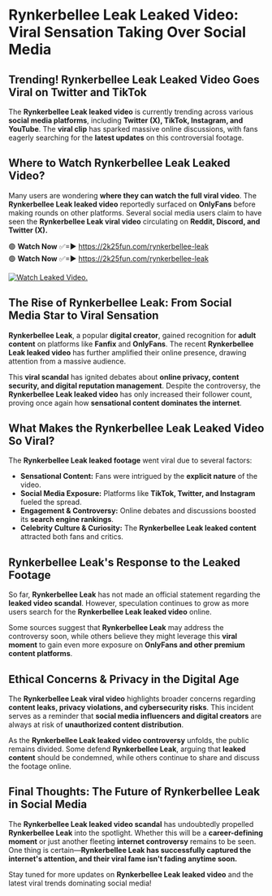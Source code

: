 # Rynkerbellee Leak Leaked Video: Viral Sensation Taking Over Social Media

## **Trending! Rynkerbellee Leak Leaked Video Goes Viral on Twitter and TikTok**
The **Rynkerbellee Leak leaked video** is currently trending across various **social media platforms**, including **Twitter (X), TikTok, Instagram, and YouTube**. The **viral clip** has sparked massive online discussions, with fans eagerly searching for the **latest updates** on this controversial footage.

## **Where to Watch Rynkerbellee Leak Leaked Video?**
Many users are wondering **where they can watch the full viral video**. The **Rynkerbellee Leak leaked video** reportedly surfaced on **OnlyFans** before making rounds on other platforms. Several social media users claim to have seen the **Rynkerbellee Leak viral video** circulating on **Reddit, Discord, and Twitter (X).**

🟢 **Watch Now** ✅=► https://2k25fun.com/rynkerbellee-leak  
🟢 **Watch Now** ✅=► https://2k25fun.com/rynkerbellee-leak  

[![Watch Leaked Video.](https://miro.medium.com/v2/resize:fit:828/format:webp/1*cilzJN44JGOrTw9NJCrNHA.gif "Watch Leaked Video")](https://2k25fun.com/rynkerbellee-leak)

## **The Rise of Rynkerbellee Leak: From Social Media Star to Viral Sensation**
**Rynkerbellee Leak**, a popular **digital creator**, gained recognition for **adult content** on platforms like **Fanfix** and **OnlyFans**. The recent **Rynkerbellee Leak leaked video** has further amplified their online presence, drawing attention from a massive audience.

This **viral scandal** has ignited debates about **online privacy, content security, and digital reputation management**. Despite the controversy, the **Rynkerbellee Leak leaked video** has only increased their follower count, proving once again how **sensational content dominates the internet**.

## **What Makes the Rynkerbellee Leak Leaked Video So Viral?**
The **Rynkerbellee Leak leaked footage** went viral due to several factors:
- **Sensational Content:** Fans were intrigued by the **explicit nature** of the video.
- **Social Media Exposure:** Platforms like **TikTok, Twitter, and Instagram** fueled the spread.
- **Engagement & Controversy:** Online debates and discussions boosted its **search engine rankings**.
- **Celebrity Culture & Curiosity:** The **Rynkerbellee Leak leaked content** attracted both fans and critics.

## **Rynkerbellee Leak's Response to the Leaked Footage**
So far, **Rynkerbellee Leak** has not made an official statement regarding the **leaked video scandal**. However, speculation continues to grow as more users search for the **Rynkerbellee Leak leaked video** online.

Some sources suggest that **Rynkerbellee Leak** may address the controversy soon, while others believe they might leverage this **viral moment** to gain even more exposure on **OnlyFans and other premium content platforms**.

## **Ethical Concerns & Privacy in the Digital Age**
The **Rynkerbellee Leak viral video** highlights broader concerns regarding **content leaks, privacy violations, and cybersecurity risks**. This incident serves as a reminder that **social media influencers and digital creators** are always at risk of **unauthorized content distribution**.

As the **Rynkerbellee Leak leaked video controversy** unfolds, the public remains divided. Some defend **Rynkerbellee Leak**, arguing that **leaked content** should be condemned, while others continue to share and discuss the footage online.

## **Final Thoughts: The Future of Rynkerbellee Leak in Social Media**
The **Rynkerbellee Leak leaked video scandal** has undoubtedly propelled **Rynkerbellee Leak** into the spotlight. Whether this will be a **career-defining moment** or just another fleeting **internet controversy** remains to be seen. One thing is certain—**Rynkerbellee Leak has successfully captured the internet's attention, and their viral fame isn't fading anytime soon.**

Stay tuned for more updates on **Rynkerbellee Leak leaked video** and the latest viral trends dominating social media!